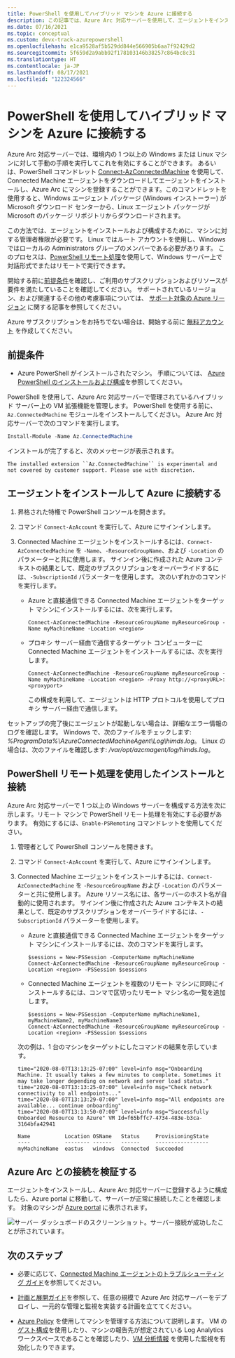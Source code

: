 ```yaml
---
title: PowerShell を使用してハイブリッド マシンを Azure に接続する
description: この記事では、Azure Arc 対応サーバーを使用して、エージェントをインストールし、マシンを Azure に接続する方法について説明します。 これは PowerShell で行うことができます。
ms.date: 07/16/2021
ms.topic: conceptual
ms.custom: devx-track-azurepowershell
ms.openlocfilehash: e1ca9528af5b529dd844e566905b6aa7f92429d2
ms.sourcegitcommit: 5f659d2a9abb92f178103146b38257c864bc8c31
ms.translationtype: HT
ms.contentlocale: ja-JP
ms.lasthandoff: 08/17/2021
ms.locfileid: "122324566"
---
```

# <a name="connect-hybrid-machines-to-azure-by-using-powershell"></a>PowerShell を使用してハイブリッド マシンを Azure に接続する

Azure Arc 対応サーバーでは、環境内の 1 つ以上の Windows または Linux マシンに対して手動の手順を実行してこれを有効にすることができます。 あるいは、PowerShell コマンドレット [Connect-AzConnectedMachine](/powershell/module/az.connectedmachine/remove-azconnectedmachine) を使用して、Connected Machine エージェントをダウンロードしてエージェントをインストールし、Azure Arc にマシンを登録することができます。このコマンドレットを使用すると、Windows エージェント パッケージ (Windows インストーラー) が Microsoft ダウンロード センターから、Linux エージェント パッケージが Microsoft のパッケージ リポジトリからダウンロードされます。

この方法では、エージェントをインストールおよび構成するために、マシンに対する管理者権限が必要です。 Linux ではルート アカウントを使用し、Windows ではローカルの Administrators グループのメンバーである必要があります。 このプロセスは、[PowerShell リモート処理](/powershell/scripting/learn/ps101/08-powershell-remoting)を使用して、Windows サーバー上で対話形式でまたはリモートで実行できます。

開始する前に[前提条件](agent-overview.md#prerequisites)を確認し、ご利用のサブスクリプションおよびリソースが要件を満たしていることを確認してください。 サポートされているリージョン、および関連するその他の考慮事項については、 [サポート対象の Azure リージョン](overview.md#supported-regions) に関する記事を参照してください。

Azure サブスクリプションをお持ちでない場合は、開始する前に [無料アカウント](https://azure.microsoft.com/free/?WT.mc_id=A261C142F) を作成してください。

## <a name="prerequisites"></a>前提条件

- Azure PowerShell がインストールされたマシン。 手順については、 [Azure PowerShell のインストールおよび構成](/powershell/azure/)を参照してください。

PowerShell を使用して、Azure Arc 対応サーバーで管理されているハイブリッド サーバー上の VM 拡張機能を管理します。 PowerShell を使用する前に、`Az.ConnectedMachine` モジュールをインストールしてください。 Azure Arc 対応サーバーで次のコマンドを実行します。

```powershell
Install-Module -Name Az.ConnectedMachine
```

インストールが完了すると、次のメッセージが表示されます。

`The installed extension ``Az.ConnectedMachine`` is experimental and not covered by customer support. Please use with discretion.`

## <a name="install-the-agent-and-connect-to-azure"></a>エージェントをインストールして Azure に接続する

1. 昇格された特権で PowerShell コンソールを開きます。

2. コマンド `Connect-AzAccount` を実行して、Azure にサインインします。

3. Connected Machine エージェントをインストールするには、`Connect-AzConnectedMachine` を `-Name`、`-ResourceGroupName`、および `-Location` のパラメーターと共に使用します。 サインイン後に作成された Azure コンテキストの結果として、既定のサブスクリプションをオーバーライドするには、`-SubscriptionId` パラメーターを使用します。 次のいずれかのコマンドを実行します。

    * Azure と直接通信できる Connected Machine エージェントをターゲット マシンにインストールするには、次を実行します。

        ```azurepowershell
        Connect-AzConnectedMachine -ResourceGroupName myResourceGroup -Name myMachineName -Location <region>
        ```
    
    * プロキシ サーバー経由で通信するターゲット コンピューターに Connected Machine エージェントをインストールするには、次を実行します。
        
        ```azurepowershell
        Connect-AzConnectedMachine -ResourceGroupName myResourceGroup -Name myMachineName -Location <region> -Proxy http://<proxyURL>:<proxyport>
        ```

      この構成を利用して、エージェントは HTTP プロトコルを使用してプロキシ サーバー経由で通信します。

セットアップの完了後にエージェントが起動しない場合は、詳細なエラー情報のログを確認します。 Windows で、次のファイルをチェックします: *%ProgramData%\AzureConnectedMachineAgent\Log\himds.log*。 Linux の場合は、次のファイルを確認します: */var/opt/azcmagent/log/himds.log*。

## <a name="install-and-connect-by-using-powershell-remoting"></a>PowerShell リモート処理を使用したインストールと接続

Azure Arc 対応サーバーで 1 つ以上の Windows サーバーを構成する方法を次に示します。リモート マシンで PowerShell リモート処理を有効にする必要があります。 有効にするには、`Enable-PSRemoting` コマンドレットを使用してください。

1. 管理者として PowerShell コンソールを開きます。

2. コマンド `Connect-AzAccount` を実行して、Azure にサインインします。

3. Connected Machine エージェントをインストールするには、`Connect-AzConnectedMachine` を `-ResourceGroupName` および `-Location` のパラメーターと共に使用します。 Azure リソース名には、各サーバーのホスト名が自動的に使用されます。 サインイン後に作成された Azure コンテキストの結果として、既定のサブスクリプションをオーバーライドするには、`-SubscriptionId` パラメーターを使用します。

    * Azure と直接通信できる Connected Machine エージェントをターゲット マシンにインストールするには、次のコマンドを実行します。
    
        ```azurepowershell
        $sessions = New-PSSession -ComputerName myMachineName
        Connect-AzConnectedMachine -ResourceGroupName myResourceGroup -Location <region> -PSSession $sessions
        ```
    
    * Connected Machine エージェントを複数のリモート マシンに同時にインストールするには、コンマで区切ったリモート マシン名の一覧を追加します。

        ```azurepowershell
        $sessions = New-PSSession -ComputerName myMachineName1, myMachineName2, myMachineName3
        Connect-AzConnectedMachine -ResourceGroupName myResourceGroup -Location <region> -PSSession $sessions
        ```

    次の例は、1 台のマシンをターゲットにしたコマンドの結果を示しています。
    
    ```azurepowershell
    time="2020-08-07T13:13:25-07:00" level=info msg="Onboarding Machine. It usually takes a few minutes to complete. Sometimes it may take longer depending on network and server load status."
    time="2020-08-07T13:13:25-07:00" level=info msg="Check network connectivity to all endpoints..."
    time="2020-08-07T13:13:29-07:00" level=info msg="All endpoints are available... continue onboarding"
    time="2020-08-07T13:13:50-07:00" level=info msg="Successfully Onboarded Resource to Azure" VM Id=f65bffc7-4734-483e-b3ca-3164bfa42941
    
    Name           Location OSName   Status     ProvisioningState
    ----           -------- ------   ------     -----------------
    myMachineName  eastus   windows  Connected  Succeeded
    ```

## <a name="verify-the-connection-with-azure-arc"></a>Azure Arc との接続を検証する

エージェントをインストールし、Azure Arc 対応サーバーに登録するように構成したら、Azure portal に移動して、サーバーが正常に接続したことを確認します。 対象のマシンが [Azure portal](https://portal.azure.com) に表示されます。

![サーバー ダッシュボードのスクリーンショット。サーバー接続が成功したことが示されています。](./media/onboard-portal/arc-for-servers-successful-onboard.png)

## <a name="next-steps"></a>次のステップ

* 必要に応じて、[Connected Machine エージェントのトラブルシューティング ガイド](troubleshoot-agent-onboard.md)を参照してください。

* [計画と展開ガイド](plan-at-scale-deployment.md)を参照して、任意の規模で Azure Arc 対応サーバーをデプロイし、一元的な管理と監視を実装する計画を立ててください。

* [Azure Policy](../../governance/policy/overview.md) を使用してマシンを管理する方法について説明します。 VM の[ゲスト構成](../../governance/policy/concepts/guest-configuration.md)を使用したり、マシンの報告先が想定されている Log Analytics ワークスペースであることを確認したり、[VM 分析情報](../../azure-monitor/vm/vminsights-enable-policy.md) を使用した監視を有効化したりできます。
